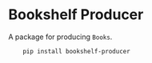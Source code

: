 # Bookshelf Producer

A package for producing `Books`.


```
    pip install bookshelf-producer
```
